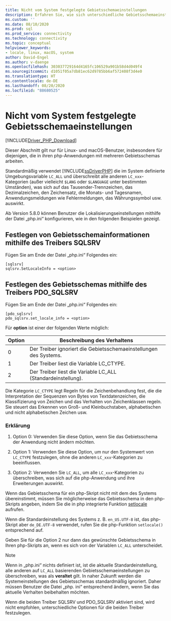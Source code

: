 ```yaml
---
title: Nicht vom System festgelegte Gebietsschemaeinstellungen
description: Erfahren Sie, wie sich unterschiedliche Gebietsschemaeinstellungen in Linux und macOS auf die Microsoft-Treiber für PHP für SQL Server auswirken.
ms.custom: ''
ms.date: 08/10/2020
ms.prod: sql
ms.prod_service: connectivity
ms.technology: connectivity
ms.topic: conceptual
helpviewer_keywords:
- locale, linux, macOS, system
author: David-Engel
ms.author: v-daenge
ms.openlocfilehash: 303037729164d4165fc106529a901b58d4d049f4
ms.sourcegitcommit: d1051f05a7db81ec62d9785bb6af572408f3d4e0
ms.translationtype: HT
ms.contentlocale: de-DE
ms.lasthandoff: 08/20/2020
ms.locfileid: "88680525"
---
```

# <a name="non-system-locale-settings"></a>Nicht vom System festgelegte Gebietsschemaeinstellungen
[!INCLUDE[Driver_PHP_Download](../../includes/driver_php_download.md)]

Dieser Abschnitt gilt nur für Linux- und macOS-Benutzer, insbesondere für diejenigen, die in ihren php-Anwendungen mit mehreren Gebietsschemas arbeiten.

Standardmäßig verwendet [!INCLUDE[ssDriverPHP](../../includes/ssdriverphp_md.md)] die im System definierte Umgebungsvariable `LC_ALL` und überschreibt alle anderen `LC_xxx`-Kategorien (außer vielleicht `$LANG` oder `$LANGUAGE` unter bestimmten Umständen), was sich auf das Tausender-Trennzeichen, das Dezimalzeichen, den Zeichensatz, die Monats- und Tagesnamen, Anwendungsmeldungen wie Fehlermeldungen, das Währungssymbol usw. auswirkt.

Ab Version 5.8.0 können Benutzer die Lokalisierungseinstellungen mithilfe der Datei „php.ini“ konfigurieren, wie in den folgenden Beispielen gezeigt.

## <a name="set-locale-info-using-the-sqlsrv-driver"></a>Festlegen von Gebietsschemainformationen mithilfe des Treibers SQLSRV  
Fügen Sie am Ende der Datei „php.ini“ Folgendes ein:
  
```  
[sqlsrv]  
sqlsrv.SetLocaleInfo = <option>
```  
  
## <a name="set-locale-info-using-the-pdo_sqlsrv-driver"></a>Festlegen des Gebietsschemas mithilfe des Treibers PDO_SQLSRV  
Fügen Sie am Ende der Datei „php.ini“ Folgendes ein:
  
```  
[pdo_sqlsrv]  
pdo_sqlsrv.set_locale_info = <option>
```  
  
Für **option** ist einer der folgenden Werte möglich:  
  
|Option|Beschreibung des Verhaltens|
|---------|---------------|
|0|Der Treiber ignoriert die Gebietsschemaeinstellungen des Systems.|
|1|Der Treiber liest die Variable LC_CTYPE.|
|2|Der Treiber liest die Variable LC_ALL (Standardeinstellung).|
  

Die Kategorie `LC_CTYPE` legt Regeln für die Zeichenbehandlung fest, die die Interpretation der Sequenzen von Bytes von Textdatenzeichen, die Klassifizierung von Zeichen und das Verhalten von Zeichenklassen regeln. Sie steuert das Erkennen von Groß- und Kleinbuchstaben, alphabetischen und nicht alphabetischen Zeichen usw.

### <a name="explanation"></a>Erklärung

1. Option 0: Verwenden Sie diese Option, wenn Sie das Gebietsschema der Anwendung nicht ändern möchten.

1. Option 1: Verwenden Sie diese Option, um nur den Systemwert von `LC_CTYPE` festzulegen, ohne die anderen `LC_xxx`-Kategorien zu beeinflussen.

1. Option 2: Verwenden Sie `LC_ALL`, um alle `LC_xxx`-Kategorien zu überschreiben, was sich auf die php-Anwendung und ihre Erweiterungen auswirkt.

Wenn das Gebietsschema für ein php-Skript nicht mit dem des Systems übereinstimmt, müssen Sie möglicherweise das Gebietsschema in den php-Skripts angeben, indem Sie die in php integrierte Funktion [setlocale](https://www.php.net/manual/en/function.setlocale.php) aufrufen. 

Wenn die Standardeinstellung des Systems z. B. `en_US.UTF-8` ist, das php-Skript aber `de_DE.UTF-8` verwendet, rufen Sie die php-Funktion `setlocale()` entsprechend auf.

Geben Sie für die Option 2 nur dann das gewünschte Gebietsschema in Ihren php-Skripts an, wenn es sich von der Variablen `LC_ALL` unterscheidet.

> [!NOTE]
> Wenn in „php.ini“ nichts definiert ist, ist die aktuelle Standardeinstellung, alle anderen auf `LC_ALL` basierenden Gebietsschemaeinstellungen zu überschreiben, was als **veraltet** gilt. In naher Zukunft werden die Systemeinstellungen des Gebietsschemas standardmäßig ignoriert. Daher müssen Benutzer die Datei „php. ini“ entsprechend ändern, wenn Sie das aktuelle Verhalten beibehalten möchten.

Wenn die beiden Treiber SQLSRV und PDO_SQLSRV aktiviert sind, wird nicht empfohlen, unterschiedliche Optionen für die beiden Treiber festzulegen.
